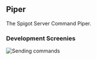 ## Piper
The Spigot Server Command Piper.

### Development Screenies
![Sending commands](https://i.imgur.com/UVBcGsX.png)

